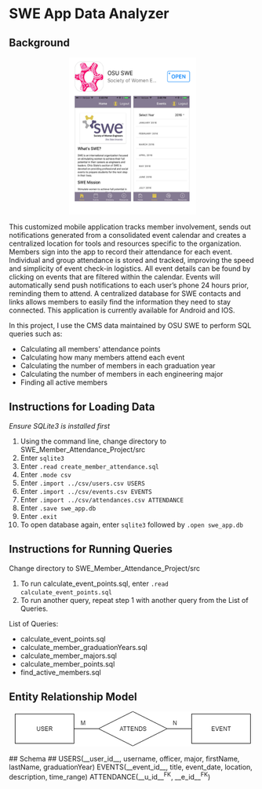 # SWE App Data Analyzer

## Background ##

<p align="center">
  <img width="260" height="320" src="img/swe-app.png">
</p>
This customized mobile application tracks member involvement, sends out notifications generated from a consolidated event calendar and creates a centralized location for tools and resources specific to the organization. Members sign into the app to record their attendance for each event. Individual and group attendance is stored and tracked, improving the speed and simplicity of event check-in logistics. All event details can be found by clicking on events that are filtered within the calendar. Events will automatically send push notifications to each user’s phone 24 hours prior, reminding them to attend. A centralized database for SWE contacts and links allows members to easily find the information they need to stay connected. This application is currently available for Android and IOS.
  
In this project, I use the CMS data maintained by OSU SWE to perform SQL queries such as:

* Calculating all members' attendance points
* Calculating how many members attend each event
* Calculating the number of members in each graduation year
* Calculating the number of members in each engineering major
* Finding all active members

## Instructions for Loading Data ##
*Ensure SQLite3 is installed first*

1. Using the command line, change directory to SWE_Member_Attendance_Project/src
2. Enter `sqlite3`
3. Enter `.read create_member_attendance.sql`
4. Enter `.mode csv`
5. Enter `.import ../csv/users.csv USERS`
6. Enter `.import ../csv/events.csv EVENTS`
7. Enter `.import ../csv/attendances.csv ATTENDANCE`
8. Enter `.save swe_app.db`
9. Enter `.exit`
10. To open database again, enter `sqlite3` followed by `.open swe_app.db`

## Instructions for Running Queries ##
Change directory to SWE_Member_Attendance_Project/src

1. To run calculate_event_points.sql, enter `.read calculate_event_points.sql`
2. To run another query, repeat step 1 with another query from the List of Queries.

List of Queries:
* calculate_event_points.sql
* calculate_member_graduationYears.sql
* calculate_member_majors.sql
* calculate_member_points.sql
* find_active_members.sql

## Entity Relationship Model ##
<p align="center">
  <img src="img/er-diagram.png">
</p>
## Schema ##
USERS(__user_id__, username, officer, major, firstName, lastName, graduationYear)  
EVENTS(__event_id__, title, event_date, location, description, time_range)  
ATTENDANCE(__u_id__<sup>FK</sup>, __e_id__<sup>FK</sup>)  
